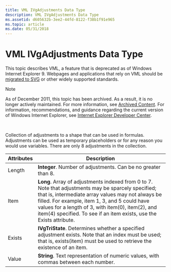 ```yaml
---
title: VML IVgAdjustments Data Type
description: VML IVgAdjustments Data Type
ms.assetid: d605632b-3ee2-44fd-8122-f38b1f91e965
ms.topic: article
ms.date: 05/31/2018
---
```


# VML IVgAdjustments Data Type

This topic describes VML, a feature that is deprecated as of Windows Internet Explorer 9. Webpages and applications that rely on VML should be [migrated to SVG](https://go.microsoft.com/fwlink/p/?LinkID=236964) or other widely supported standards.

> [!Note]  
> As of December 2011, this topic has been archived. As a result, it is no longer actively maintained. For more information, see [Archived Content](https://docs.microsoft.com/previous-versions/windows/internet-explorer/ie-developer/). For information, recommendations, and guidance regarding the current version of Windows Internet Explorer, see [Internet Explorer Developer Center](https://go.microsoft.com/fwlink/p/?linkid=204313).

 

Collection of adjustments to a shape that can be used in formulas. Adjustments can be used as temporary placeholders or for any reason you would use variables. There are only 8 adjustments in the collection.



| Attributes | Description                                                                                                                                                                                                                                                                                                                            |
|------------|----------------------------------------------------------------------------------------------------------------------------------------------------------------------------------------------------------------------------------------------------------------------------------------------------------------------------------------|
| Length     | **Integer**. Number of adjustments. Can be no greater than 8.                                                                                                                                                                                                                                                                          |
| Item       | **Long**. Array of adjustments indexed from 0 to 7. Note that adjustments may be sparcely specified; that is, intermediate array values may not always be filled. For example, item 1, 3, and 5 could have values for a length of 3, with item(0), item(2), and item(4) specified. To see if an item exists, use the Exists attribute. |
| Exists     | **IVgTriState**. Determines whether a specified adjustment exists. Note that an index must be used; that is, exists(item) must be used to retrieve the existence of an item.                                                                                                                                                           |
| Value      | **String**. Text representation of numeric values, with commas between each number.                                                                                                                                                                                                                                                    |



 

 

 




